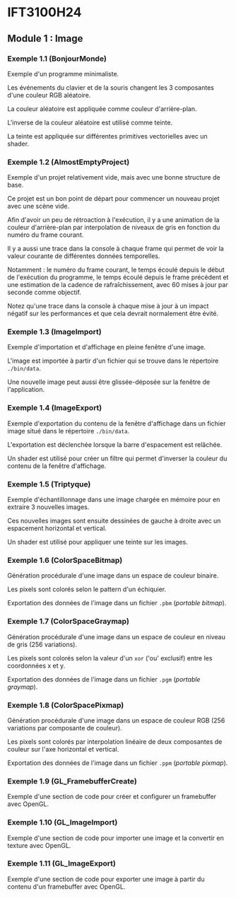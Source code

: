 # IFT3100H24

## Module 1 : Image

### Exemple 1.1 (BonjourMonde)

Exemple d'un programme minimaliste.

Les événements du clavier et de la souris changent les 3 composantes d'une couleur RGB aléatoire.

La couleur aléatoire est appliquée comme couleur d'arrière-plan.

L'inverse de la couleur aléatoire est utilisé comme teinte.

La teinte est appliquée sur différentes primitives vectorielles avec un shader.

### Exemple 1.2 (AlmostEmptyProject)

Exemple d'un projet relativement vide, mais avec une bonne structure de base.

Ce projet est un bon point de départ pour commencer un nouveau projet avec une scène vide.

Afin d'avoir un peu de rétroaction à l'exécution, il y a une animation de la couleur d'arrière-plan par interpolation de niveaux de gris en fonction du numéro du frame courant.

Il y a aussi une trace dans la console à chaque frame qui permet de voir la valeur courante de différentes données temporelles.

Notamment : le numéro du frame courant, le temps écoulé depuis le début de l'exécution du programme, le temps écoulé depuis le frame précédent et une estimation de la cadence de rafraîchissement, avec 60 mises à jour par seconde comme objectif.

Notez qu'une trace dans la console à chaque mise à jour à un impact négatif sur les performances et que cela devrait normalement être évité.

### Exemple 1.3 (ImageImport)

Exemple d'importation et d'affichage en pleine fenêtre d'une image.

L'image est importée à partir d'un fichier qui se trouve dans le répertoire `./bin/data`.

Une nouvelle image peut aussi être glissée-déposée sur la fenêtre de l'application.

### Exemple 1.4 (ImageExport)

Exemple d'exportation du contenu de la fenêtre d'affichage dans un fichier image situé dans le répertoire `./bin/data`.

L'exportation est déclenchée lorsque la barre d'espacement est relâchée.

Un shader est utilisé pour créer un filtre qui permet d'inverser la couleur du contenu de la fenêtre d'affichage.

### Exemple 1.5 (Triptyque)

Exemple d'échantillonnage dans une image chargée en mémoire pour en extraire 3 nouvelles images.

Ces nouvelles images sont ensuite dessinées de gauche à droite avec un espacement horizontal et vertical.

Un shader est utilisé pour appliquer une teinte sur les images.

### Exemple 1.6 (ColorSpaceBitmap)

Génération procédurale d'une image dans un espace de couleur binaire.

Les pixels sont colorés selon le pattern d'un échiquier.

Exportation des données de l'image dans un fichier `.pbm` (*portable bitmap*).

### Exemple 1.7 (ColorSpaceGraymap)

Génération procédurale d'une image dans un espace de couleur en niveau de gris (256 variations).

Les pixels sont colorés selon la valeur d'un `xor` ('ou' exclusif) entre les coordonnées x et y.

Exportation des données de l'image dans un fichier `.pgm` (*portable graymap*).

### Exemple 1.8 (ColorSpacePixmap)

Génération procédurale d'une image dans un espace de couleur RGB (256 variations par composante de couleur).

Les pixels sont colorés par interpolation linéaire de deux composantes de couleur sur l'axe horizontal et vertical.

Exportation des données de l'image dans un fichier `.ppm` (*portable pixmap*).

### Exemple 1.9 (GL_FramebufferCreate)

Exemple d'une section de code pour créer et configurer un framebuffer avec OpenGL.

### Exemple 1.10 (GL_ImageImport)

Exemple d'une section de code pour importer une image et la convertir en texture avec OpenGL.

### Exemple 1.11 (GL_ImageExport)

Exemple d'une section de code pour exporter une image à partir du contenu d'un framebuffer avec OpenGL.
